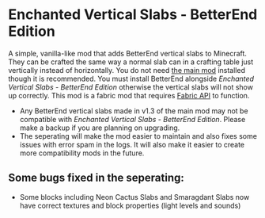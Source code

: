 # Enchanted Vertical Slabs - BetterEnd Edition
A simple, vanilla-like mod that adds BetterEnd vertical slabs to Minecraft. They can be crafted the same way a normal slab can in a crafting table just vertically instead of horizontally. You do not need [the main mod](https://github.com/Enchanted-Games/vertical-slabs) installed though it is recommended. You must install BetterEnd alongside *Enchanted Vertical Slabs - BetterEnd Edition* otherwise the vertical slabs will not show up correctly. This mod is a fabric mod that requires [Fabric API](https://www.curseforge.com/minecraft/mc-mods/fabric-api) to function.

 - Any BetterEnd vertical slabs made in v1.3 of the main mod may not be compatible with *Enchanted Vertical Slabs - BetterEnd Edition*. Please make a backup if you are planning on upgrading.
 - The seperating will make the mod easier to maintain and also fixes some issues with error spam in the logs. It will also make it easier to create more compatibility mods in the future.

## Some bugs fixed in the seperating:
- Some blocks including Neon Cactus Slabs and Smaragdant Slabs now have correct textures and block properties (light levels and sounds)
